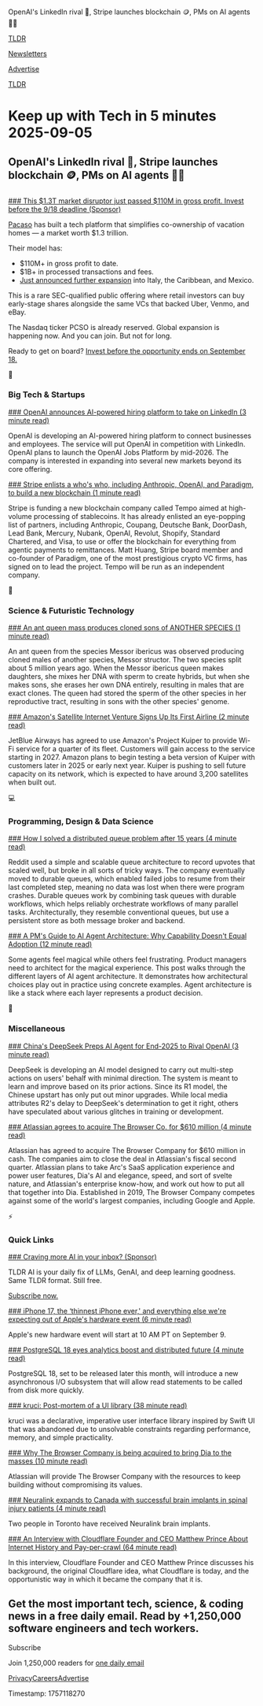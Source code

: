 OpenAI's LinkedIn rival 💼, Stripe launches blockchain 🪙, PMs on AI agents 👨‍💻

[TLDR](/)

[Newsletters](/newsletters)

[Advertise](https://advertise.tldr.tech/)

[TLDR](/)

# Keep up with Tech in 5 minutes 2025-09-05

## OpenAI's LinkedIn rival 💼, Stripe launches blockchain 🪙, PMs on AI agents 👨‍💻

### 

[### This $1.3T market disruptor just passed $110M in gross profit. Invest before the 9/18 deadline (Sponsor)](https://invest.pacaso.com/?utm_source=email&amp;utm_medium=paid-partnership&amp;utm_campaign=partnership30-362_09-05_10758330809)

[Pacaso](https://invest.pacaso.com/?utm_source=email&utm_medium=paid-partnership&utm_campaign=partnership30-362_09-05_10758330809) has built a tech platform that simplifies co-ownership of vacation homes — a market worth $1.3 trillion.

Their model has:

* $110M+ in gross profit to date.
* $1B+ in processed transactions and fees.
* [Just announced further expansion](https://invest.pacaso.com/?utm_source=email&utm_medium=paid-partnership&utm_campaign=partnership30-362_09-05_10758330809) into Italy, the Caribbean, and Mexico.

This is a rare SEC-qualified public offering where retail investors can buy early-stage shares alongside the same VCs that backed Uber, Venmo, and eBay.

The Nasdaq ticker PCSO is already reserved. Global expansion is happening now. And you can join. But not for long.

Ready to get on board? [Invest before the opportunity ends on September 18.](https://invest.pacaso.com/?utm_source=email&utm_medium=paid-partnership&utm_campaign=partnership30-362_09-05_10758330809)

📱

### Big Tech & Startups

[### OpenAI announces AI-powered hiring platform to take on LinkedIn (3 minute read)](https://techcrunch.com/2025/09/04/openai-announces-ai-powered-hiring-platform-to-take-on-linkedin/?utm_source=tldrnewsletter)

OpenAI is developing an AI-powered hiring platform to connect businesses and employees. The service will put OpenAI in competition with LinkedIn. OpenAI plans to launch the OpenAI Jobs Platform by mid-2026. The company is interested in expanding into several new markets beyond its core offering.

[### Stripe enlists a who's who, including Anthropic, OpenAI, and Paradigm, to build a new blockchain (1 minute read)](https://techcrunch.com/2025/09/04/stripe-enlists-a-whos-who-including-anthropic-openai-and-paradigm-to-build-a-new-blockchain/?utm_source=tldrnewsletter)

Stripe is funding a new blockchain company called Tempo aimed at high-volume processing of stablecoins. It has already enlisted an eye-popping list of partners, including Anthropic, Coupang, Deutsche Bank, DoorDash, Lead Bank, Mercury, Nubank, OpenAI, Revolut, Shopify, Standard Chartered, and Visa, to use or offer the blockchain for everything from agentic payments to remittances. Matt Huang, Stripe board member and co-founder of Paradigm, one of the most prestigious crypto VC firms, has signed on to lead the project. Tempo will be run as an independent company.

🚀

### Science & Futuristic Technology

[### An ant queen mass produces cloned sons of ANOTHER SPECIES (1 minute read)](https://threadreaderapp.com/thread/1963684193973727645.html?utm_source=tldrnewsletter)

An ant queen from the species Messor ibericus was observed producing cloned males of another species, Messor structor. The two species split about 5 million years ago. When the Messor ibericus queen makes daughters, she mixes her DNA with sperm to create hybrids, but when she makes sons, she erases her own DNA entirely, resulting in males that are exact clones. The queen had stored the sperm of the other species in her reproductive tract, resulting in sons with the other species' genome.

[### Amazon's Satellite Internet Venture Signs Up Its First Airline (2 minute read)](https://www.wsj.com/business/telecom/amazons-satellite-internet-venture-signs-up-its-first-airline-42b3264a?st=pPq1ML&reflink=desktopwebshare_permalink&utm_source=tldrnewsletter)

JetBlue Airways has agreed to use Amazon's Project Kuiper to provide Wi-Fi service for a quarter of its fleet. Customers will gain access to the service starting in 2027. Amazon plans to begin testing a beta version of Kuiper with customers later in 2025 or early next year. Kuiper is pushing to sell future capacity on its network, which is expected to have around 3,200 satellites when built out.

💻

### Programming, Design & Data Science

[### How I solved a distributed queue problem after 15 years (4 minute read)](https://www.dbos.dev/blog/durable-queues?utm_source=tldrnewsletter)

Reddit used a simple and scalable queue architecture to record upvotes that scaled well, but broke in all sorts of tricky ways. The company eventually moved to durable queues, which enabled failed jobs to resume from their last completed step, meaning no data was lost when there were program crashes. Durable queues work by combining task queues with durable workflows, which helps reliably orchestrate workflows of many parallel tasks. Architecturally, they resemble conventional queues, but use a persistent store as both message broker and backend.

[### A PM's Guide to AI Agent Architecture: Why Capability Doesn't Equal Adoption (12 minute read)](https://www.productcurious.com/p/a-pms-guide-to-ai-agent-architecture?utm_source=tldrnewsletter)

Some agents feel magical while others feel frustrating. Product managers need to architect for the magical experience. This post walks through the different layers of AI agent architecture. It demonstrates how architectural choices play out in practice using concrete examples. Agent architecture is like a stack where each layer represents a product decision.

🎁

### Miscellaneous

[### China's DeepSeek Preps AI Agent for End-2025 to Rival OpenAI (3 minute read)](https://www.bloomberg.com/news/articles/2025-09-04/deepseek-targets-ai-agent-release-by-end-of-year-to-rival-openai?accessToken=eyJhbGciOiJIUzI1NiIsInR5cCI6IkpXVCJ9.eyJzb3VyY2UiOiJTdWJzY3JpYmVyR2lmdGVkQXJ0aWNsZSIsImlhdCI6MTc1NzA1NDIxNywiZXhwIjoxNzU3NjU5MDE3LCJhcnRpY2xlSWQiOiJUMUpWNkVHUTFZUlIwMCIsImJjb25uZWN0SWQiOiI2NTc1NjkyN0UwMkM0N0MwQkQ0MDNEQTJGMEUyNzIyMyJ9.OnD5TskIE_pudpiBebSU4iG9zPoUKCckM3hRHk05j3A&utm_source=tldrnewsletter)

DeepSeek is developing an AI model designed to carry out multi-step actions on users' behalf with minimal direction. The system is meant to learn and improve based on its prior actions. Since its R1 model, the Chinese upstart has only put out minor upgrades. While local media attributes R2's delay to DeepSeek's determination to get it right, others have speculated about various glitches in training or development.

[### Atlassian agrees to acquire The Browser Co. for $610 million (4 minute read)](https://www.cnbc.com/2025/09/04/atlassian-the-browser-company-deal.html?utm_source=tldrnewsletter)

Atlassian has agreed to acquire The Browser Company for $610 million in cash. The companies aim to close the deal in Atlassian's fiscal second quarter. Atlassian plans to take Arc's SaaS application experience and power user features, Dia's AI and elegance, speed, and sort of svelte nature, and Atlassian's enterprise know-how, and work out how to put all that together into Dia. Established in 2019, The Browser Company competes against some of the world's largest companies, including Google and Apple.

⚡

### Quick Links

[### Craving more AI in your inbox? (Sponsor)](https://tldr.tech/ai/?utm_source=tldr&amp;utm_medium=newsletter&amp;utm_campaign=quicklinks09052025)

TLDR AI is your daily fix of LLMs, GenAI, and deep learning goodness. Same TLDR format. Still free.

[Subscribe now.](https://tldr.tech/ai/?utm_source=tldr&utm_medium=newsletter&utm_campaign=quicklinks09052025)

[### iPhone 17, the ‘thinnest iPhone ever,' and everything else we're expecting out of Apple's hardware event (6 minute read)](https://techcrunch.com/2025/09/04/iphone-17-the-thinnest-iphone-ever-and-everything-else-were-expecting-out-of-apples-hardware-event/?utm_source=tldrnewsletter)

Apple's new hardware event will start at 10 AM PT on September 9.

[### PostgreSQL 18 eyes analytics boost and distributed future (4 minute read)](https://www.theregister.com/2025/09/04/postgresql_18/?utm_source=tldrnewsletter)

PostgreSQL 18, set to be released later this month, will introduce a new asynchronous I/O subsystem that will allow read statements to be called from disk more quickly.

[### kruci: Post-mortem of a UI library (38 minute read)](https://pwy.io/posts/kruci-post-mortem/?utm_source=tldrnewsletter)

kruci was a declarative, imperative user interface library inspired by Swift UI that was abandoned due to unsolvable constraints regarding performance, memory, and simple practicality.

[### Why The Browser Company is being acquired to bring Dia to the masses (10 minute read)](https://browsercompany.substack.com/p/your-tuesday-in-2030?utm_source=tldrnewsletter)

Atlassian will provide The Browser Company with the resources to keep building without compromising its values.

[### Neuralink expands to Canada with successful brain implants in spinal injury patients (4 minute read)](https://interestingengineering.com/health/neuralink-expands-brain-implant-surgeries-canada?utm_source=tldrnewsletter)

Two people in Toronto have received Neuralink brain implants.

[### An Interview with Cloudflare Founder and CEO Matthew Prince About Internet History and Pay-per-crawl (64 minute read)](https://stratechery.com/2025/an-interview-with-cloudflare-founder-and-ceo-matthew-prince-about-internet-history-and-pay-per-crawl/?utm_source=tldrnewsletter)

In this interview, Cloudflare Founder and CEO Matthew Prince discusses his background, the original Cloudflare idea, what Cloudflare is today, and the opportunistic way in which it became the company that it is.

## Get the most important tech, science, & coding news in a free daily email. Read by +1,250,000 software engineers and tech workers.

Subscribe

Join 1,250,000 readers for [one daily email](/api/latest/tech)

[Privacy](/privacy)[Careers](https://jobs.ashbyhq.com/tldr.tech)[Advertise](/tech/advertise)

Timestamp: 1757118270